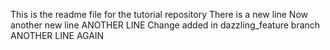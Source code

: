 This is the readme file for the tutorial repository
There is a new line
Now another new line
ANOTHER LINE
Change added in dazzling_feature branch
ANOTHER LINE AGAIN
